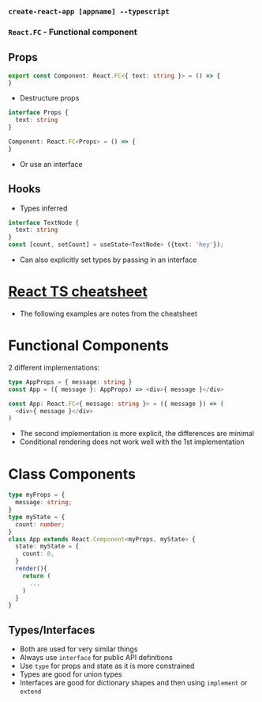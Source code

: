 ### `create-react-app [appname] --typescript`

### `React.FC` - Functional component

##  Props

```typescript
export const Component: React.FC<{ text: string }> = () => {
}
```

- Destructure props

```typescript
interface Props {
  text: string
}

Component: React.FC<Props> = () => {
}
```

- Or use an interface

## Hooks

- Types inferred

```typescript
interface TextNode {
  text: string
}
const [count, setCount] = useState<TextNode> ({text: 'hey'});
```

- Can also explicitly set types by passing in an interface

# [React TS cheatsheet](https://github.com/typescript-cheatsheets/react-typescript-cheatsheet#reacttypescript-cheatsheets)

- The following examples are notes from the cheatsheet

# Functional Components

2 different implementations:

```typescript
type AppProps = { message: string }
const App = ({ message }: AppProps) => <div>{ message }</div>
```

```typescript
const App: React.FC<{ message: string }> = ({ message }) => (
  <div>{ message }</div>
)
```

- The second implementation is more explicit, the differences are minimal
- Conditional rendering does not work well with the 1st implementation

# Class Components

```typescript
type myProps = {
  message: string;
}
type myState = {
  count: number;
}
class App extends React.Component<myProps, myState> {
  state: myState = {
    count: 0,
  }
  render(){
    return (
      ...
    )
  }
}
```

## Types/Interfaces

- Both are used for very similar things
- Always use `interface` for public API definitions
- Use `type` for props and state as it is more constrained
- Types are good for union types
- Interfaces are good for dictionary shapes and then using `implement` or `extend`



